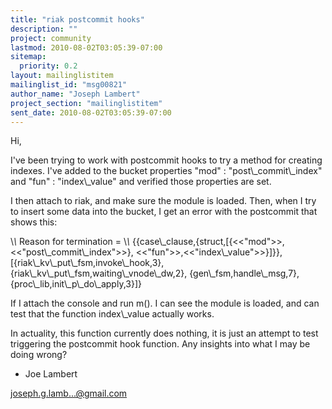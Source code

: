```yaml
---
title: "riak postcommit hooks"
description: ""
project: community
lastmod: 2010-08-02T03:05:39-07:00
sitemap:
  priority: 0.2
layout: mailinglistitem
mailinglist_id: "msg00821"
author_name: "Joseph Lambert"
project_section: "mailinglistitem"
sent_date: 2010-08-02T03:05:39-07:00
---
```



Hi,

I've been trying to work with postcommit hooks to try a method for creating
indexes. I've added to the bucket properties "mod" : "post\\_commit\\_index" and
"fun" : "index\\_value" and verified those properties are set.

I then attach to riak, and make sure the module is loaded. Then, when I try
to insert some data into the bucket, I get an error with the postcommit that
shows this:

\\*\\* Reason for termination =
\\*\\* {{case\\_clause,{struct,[{&lt;&lt;"mod"&gt;&gt;,&lt;&lt;"post\\_commit\\_index"&gt;&gt;},
 &lt;&lt;"fun"&gt;&gt;,&lt;&lt;"index\\_value"&gt;&gt;}]}},
 [{riak\\_kv\\_put\\_fsm,invoke\\_hook,3},
 {riak\\_kv\\_put\\_fsm,waiting\\_vnode\\_dw,2},
 {gen\\_fsm,handle\\_msg,7},
 {proc\\_lib,init\\_p\\_do\\_apply,3}]}

If I attach the console and run m(). I can see the module is loaded, and can
test that the function index\\_value actually works.

In actuality, this function currently does nothing, it is just an attempt to
test triggering the postcommit hook function. Any insights into what I may
be doing wrong?

- Joe Lambert

joseph.g.lamb...@gmail.com
